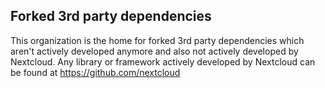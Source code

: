 ## Forked 3rd party dependencies

This organization is the home for forked 3rd party dependencies which aren't actively developed anymore and also not actively developed by Nextcloud.
Any library or framework actively developed by Nextcloud can be found at https://github.com/nextcloud 
